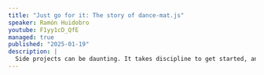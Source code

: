 ```yaml
---
title: "Just go for it: The story of dance-mat.js"
speaker: Ramón Huidobro
youtube: F1yy1cD_QfE
managed: true
published: "2025-01-19"
description: |
  Side projects can be daunting. It takes discipline to get started, and even more so to finish. In this talk, I’ll introduce dance-mat.js, the project for making a Dance Dance Revolution controller with a yoga mat, a Raspberry Pi, conductive paint, and Node.js.
---
```

